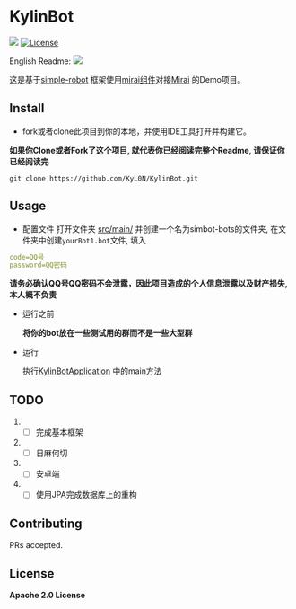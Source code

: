 # KylinBot

[![](https://img.shields.io/badge/blog-Kylin-blue)](http://kyl1n.top/) [![License](https://img.shields.io/badge/License-Apache%202.0-blue.svg)](https://opensource.org/licenses/Apache-2.0)


English Readme: [![](https://img.shields.io/badge/Language-English-green)](https://github.com/KyL0N/KylinBot/blob/main/README.md)


这是基于[simple-robot](https://github.com/ForteScarlet/simpler-robot) 框架使用[mirai组件](https://github.com/ForteScarlet/simpler-robot/tree/dev/component/component-mirai)对接[Mirai](https://github.com/mamoe/mirai) 的Demo项目。

## Install

- fork或者clone此项目到你的本地，并使用IDE工具打开并构建它。

**如果你Clone或者Fork了这个项目, 就代表你已经阅读完整个Readme, 请保证你已经阅读完**

```shell
git clone https://github.com/KyL0N/KylinBot.git
```

## Usage

- 配置文件
打开文件夹 [src/main/](src/main/resources) 并创建一个名为simbot-bots的文件夹, 在文件夹中创建`yourBot1.bot`文件, 填入


```yaml
code=QQ号
password=QQ密码
```

**请务必确认QQ号QQ密码不会泄露，因此项目造成的个人信息泄露以及财产损失, 本人概不负责**

- 运行之前

  **将你的bot放在一些测试用的群而不是一些大型群**

- 运行

  执行[KylinBotApplication](src/main/java/top/kylinbot/demo/KylinBotApplication.java) 中的main方法

## TODO
1. - [ ] 完成基本框架
2. - [ ] 日麻何切
3. - [ ] 安卓端
4. - [ ] 使用JPA完成数据库上的重构

## Contributing

PRs accepted.

## License

**Apache 2.0 License**


